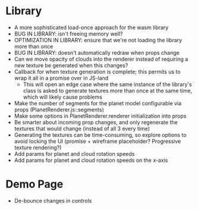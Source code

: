 # Library 
* A more sophisticated load-once approach for the wasm library
* BUG IN LIBRARY: isn't freeing memory well?
* OPTIMIZATION IN LIBRARY: ensure that we're not loading the library more than once
* BUG IN LIBRARY: doesn't automatically redraw when props change
* Can we move opacity of clouds into the renderer instead of requiring a new texture be generated when this changes?
* Callback for when texture generation is complete; this permits us to wrap it all in a promise over in JS-land
  * This will open an edge case where the same instance of the library's class is asked to generate textures more than once at the same time, which will likely cause problems
* Make the number of segments for the planet model configurable via props (PlanetRenderer.js::segments)
* Make some options in PlanetRenderer.renderer initialization into props
* Be smarter about incoming prop changes, and only regenerate the textures that would change (instead of all 3 every time)
* Generating the textures can be time-consuming, so explore options to avoid locking the UI (promise + wireframe placeholder?  Progressive texture rendering?)
* Add params for planet and cloud rotation speeds
* Add params for planet and cloud rotation speeds on the x-axis

# Demo Page
* De-bounce changes in controls
